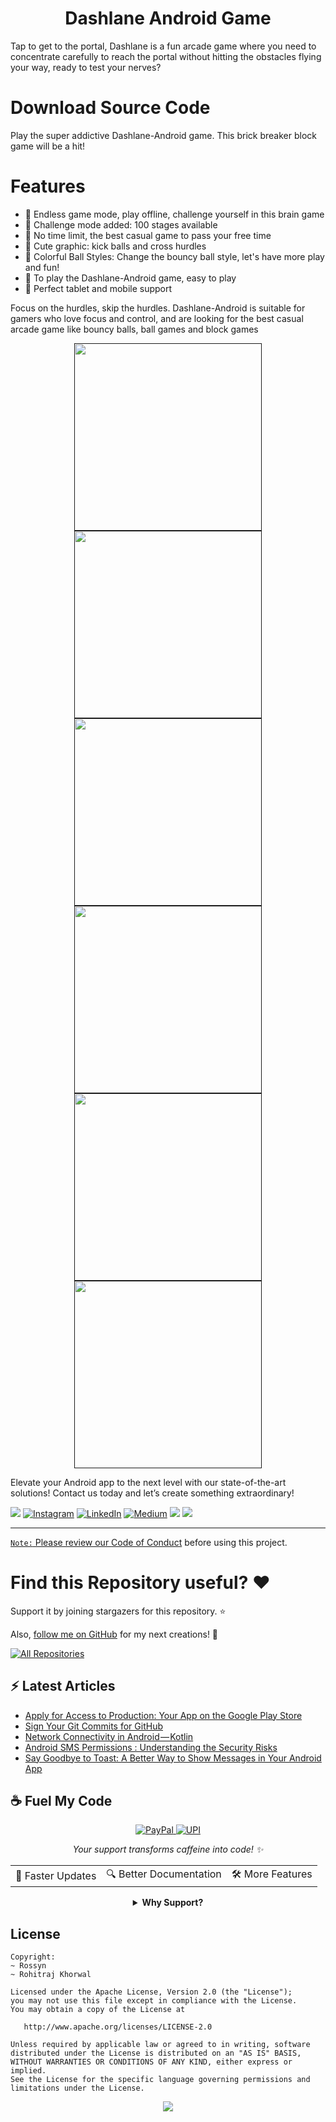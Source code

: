 <p align="center">
  <h1 align="center">Dashlane Android Game</h1>
  
Tap to get to the portal, Dashlane is a fun arcade game where you need to concentrate carefully to reach the portal without hitting the obstacles flying your way, ready to test your nerves?



# Download Source Code
Play the super addictive  Dashlane-Android game. This brick breaker block game will be a hit!


#  Features

- 🔹 Endless game mode, play offline, challenge yourself in this brain game
- 🎈 Challenge mode added: 100 stages available
- 🔹 No time limit, the best casual game to pass your free time
- 🎈 Cute graphic: kick balls and cross hurdles
- 🔹 Colorful Ball Styles: Change the bouncy ball style, let's have more play and fun!
- 🎈 To play the Dashlane-Android game, easy to play
- 🎈 Perfect tablet and mobile support

Focus on the hurdles, skip the hurdles. Dashlane-Android is suitable for gamers who love focus and control, and are looking for the best casual arcade game like bouncy balls, ball games and block games

<p align="center">
    <a href="">
      <img src="https://user-images.githubusercontent.com/97843190/188790681-570e2ce6-5dfc-412b-bc81-29a11d00b4e5.png" width="300"/>
    </a>
    <a href="">
      <img src="https://user-images.githubusercontent.com/97843190/188790680-1f0d8652-dc87-406b-970a-96d53cb13e86.png" width="300"/>
    </a>
    <a href="">
      <img src="https://user-images.githubusercontent.com/97843190/188790678-7b754050-19eb-477d-878c-0856918fc0dc.png" width="300"/>
    </a>
       <a href="">
      <img src="https://user-images.githubusercontent.com/97843190/188790676-ab34f4dd-8193-45d8-88a9-aaddaedcb59e.png" width="300"/>
    </a>
        <a href="">
      <img src="https://user-images.githubusercontent.com/97843190/188790674-850d59d8-2c1b-4c6b-a164-45d53c6890c8.png" width="300"/>
    </a>
        <a href="">
      <img src="https://user-images.githubusercontent.com/97843190/188790670-8b9856d6-6ae0-490a-acd4-25c1298b2be5.png" width="300"/>
    </a>
  </p>


  
Elevate your Android app to the next level with our state-of-the-art solutions! Contact us today and let’s create something extraordinary!

<div align="start">
  
<a href="mailto:banrossyn@gmail.com"><img src="https://img.shields.io/badge/Gmail-EA4335.svg?logo=Gmail&logoColor=white"></a>
[![Instagram](https://img.shields.io/badge/Instagram-%23E4405F.svg?logo=Instagram&logoColor=white)](https://instagram.com/rohitraj.khorwal) [![LinkedIn](https://img.shields.io/badge/LinkedIn-%230077B5.svg?logo=linkedin&logoColor=white)](https://www.linkedin.com/in/rohitrajkhorwal/) [![Medium](https://img.shields.io/badge/Medium-12100E?logo=medium&logoColor=white)](https://medium.com/@rohitrajkhorwal) 
<a href="https://t.me/banrossyn" target="_blank"><img src="https://img.shields.io/badge/Telegram-26A5E4.svg?logo=Telegram&logoColor=white"></a>
<a href="https://wa.me/+919694260426/" target="_blank"><img src="https://img.shields.io/badge/WhatsApp-25D366.svg?logo=WhatsApp&logoColor=white">
</div>


---

`Note:` Please review our [Code of Conduct](./CODE_OF_CONDUCT.md) before using this project.
# Find this Repository useful? ❤️

Support it by joining stargazers for this repository. ⭐

Also, [follow me on GitHub](https://github.com/AndroidWithRossyn/) for my next creations! 🤩

<p align="left">
<a href="https://github.com/AndroidWithRossyn?tab=repositories&sort=stargazers"><img alt="All Repositories" title="All Repositories" src="https://custom-icon-badges.demolab.com/badge/-Click%20Here%20For%20All%20My%20Repos-1F222E?style=for-the-badge&logoColor=white&logo=repo"/></a>
  
</p>


## :zap: Latest Articles

<!-- ARTICLES:START -->
- [Apply for Access to Production: Your App on the Google Play Store](https://rohitrajkhorwal.medium.com/apply-for-access-to-production-your-app-on-the-google-play-store-3af6736f1e68?source=rss-40883ee5aa3e------2)
- [Sign Your Git Commits for GitHub](https://rohitrajkhorwal.medium.com/sign-your-git-commits-for-github-47c7a589c2c3?source=rss-40883ee5aa3e------2)
- [Network Connectivity in Android — Kotlin](https://rohitrajkhorwal.medium.com/network-connectivity-in-android-kotlin-7bd3c3adee13?source=rss-40883ee5aa3e------2)
- [Android SMS Permissions : Understanding the Security Risks](https://rohitrajkhorwal.medium.com/android-sms-permissions-be33fe30ee41?source=rss-40883ee5aa3e------2)
- [Say Goodbye to Toast: A Better Way to Show Messages in Your Android App](https://rohitrajkhorwal.medium.com/say-goodbye-to-toast-a-better-way-to-show-messages-in-your-android-app-58622a6578a2?source=rss-40883ee5aa3e------2)
<!-- ARTICLES:END -->




## ☕ Fuel My Code

<div align="center">
  <a href="https://www.paypal.com/paypalme/banrossyn">
    <img src="https://img.shields.io/badge/Support_My_Work-00457C?style=for-the-badge&logo=paypal&logoColor=white" alt="PayPal"/>
  </a>
   <a href="https://github.com/AndroidWithRossyn/AndroidWithRossyn/blob/main/donate/upi_scan.jpg?raw=true">
    <img src="https://img.shields.io/badge/Support_via_UPI-4CAF50?style=for-the-badge&logo=google-pay&logoColor=white" alt="UPI"/>
  </a>
  <p><i>Your support transforms caffeine into code! ✨</i></p>
  
  <table>
    <tr>
      <td>🚀 Faster Updates</td>
      <td>🔍 Better Documentation</td>
      <td>🛠️ More Features</td>
    </tr>
  </table>
  
  <details>
    <summary><b>Why Support?</b></summary>
    <p>Every contribution helps me dedicate more time to creating high-quality open source Code. Your support directly translates to better software for everyone!</p>
  </details>
</div>



## License

```
Copyright: 
~ Rossyn
~ Rohitraj Khorwal

Licensed under the Apache License, Version 2.0 (the "License");
you may not use this file except in compliance with the License.
You may obtain a copy of the License at

   http://www.apache.org/licenses/LICENSE-2.0

Unless required by applicable law or agreed to in writing, software
distributed under the License is distributed on an "AS IS" BASIS,
WITHOUT WARRANTIES OR CONDITIONS OF ANY KIND, either express or implied.
See the License for the specific language governing permissions and
limitations under the License.
```

<p align="center">
  <img src="https://capsule-render.vercel.app/api?type=waving&color=gradient&height=60&section=footer"/>
</p>

